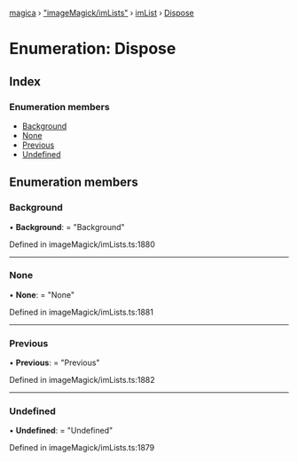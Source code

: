 [magica](../README.md) › ["imageMagick/imLists"](../modules/_imagemagick_imlists_.md) › [imList](../modules/_imagemagick_imlists_.imlist.md) › [Dispose](_imagemagick_imlists_.imlist.dispose.md)

# Enumeration: Dispose

## Index

### Enumeration members

* [Background](_imagemagick_imlists_.imlist.dispose.md#background)
* [None](_imagemagick_imlists_.imlist.dispose.md#none)
* [Previous](_imagemagick_imlists_.imlist.dispose.md#previous)
* [Undefined](_imagemagick_imlists_.imlist.dispose.md#undefined)

## Enumeration members

###  Background

• **Background**: = "Background"

Defined in imageMagick/imLists.ts:1880

___

###  None

• **None**: = "None"

Defined in imageMagick/imLists.ts:1881

___

###  Previous

• **Previous**: = "Previous"

Defined in imageMagick/imLists.ts:1882

___

###  Undefined

• **Undefined**: = "Undefined"

Defined in imageMagick/imLists.ts:1879
